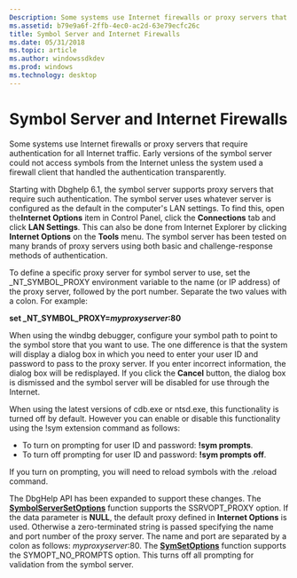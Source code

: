 ```yaml
---
Description: Some systems use Internet firewalls or proxy servers that require authentication for all Internet traffic.
ms.assetid: b79e9a6f-2ffb-4ec0-ac2d-63e79ecfc26c
title: Symbol Server and Internet Firewalls
ms.date: 05/31/2018
ms.topic: article
ms.author: windowssdkdev
ms.prod: windows
ms.technology: desktop
---
```


# Symbol Server and Internet Firewalls

Some systems use Internet firewalls or proxy servers that require authentication for all Internet traffic. Early versions of the symbol server could not access symbols from the Internet unless the system used a firewall client that handled the authentication transparently.

Starting with Dbghelp 6.1, the symbol server supports proxy servers that require such authentication. The symbol server uses whatever server is configured as the default in the computer's LAN settings. To find this, open the**Internet Options** item in Control Panel, click the **Connections** tab and click **LAN Settings**. This can also be done from Internet Explorer by clicking **Internet Options** on the **Tools** menu. The symbol server has been tested on many brands of proxy servers using both basic and challenge-response methods of authentication.

To define a specific proxy server for symbol server to use, set the \_NT\_SYMBOL\_PROXY environment variable to the name (or IP address) of the proxy server, followed by the port number. Separate the two values with a colon. For example:

**set \_NT\_SYMBOL\_PROXY=***myproxyserver***:80**

When using the windbg debugger, configure your symbol path to point to the symbol store that you want to use. The one difference is that the system will display a dialog box in which you need to enter your user ID and password to pass to the proxy server. If you enter incorrect information, the dialog box will be redisplayed. If you click the **Cancel** button, the dialog box is dismissed and the symbol server will be disabled for use through the Internet.

When using the latest versions of cdb.exe or ntsd.exe, this functionality is turned off by default. However you can enable or disable this functionality using the !sym extension command as follows:

-   To turn on prompting for user ID and password: **!sym prompts**.
-   To turn off prompting for user ID and password: **!sym prompts off**.

If you turn on prompting, you will need to reload symbols with the .reload command.

The DbgHelp API has been expanded to support these changes. The [**SymbolServerSetOptions**](base.symbolserversetoptions) function supports the SSRVOPT\_PROXY option. If the data parameter is **NULL**, the default proxy defined in **Internet Options** is used. Otherwise a zero-terminated string is passed specifying the name and port number of the proxy server. The name and port are separated by a colon as follows: *myproxyserver*:80. The [**SymSetOptions**](/windows/win32/Dbghelp/nf-dbghelp-symsetoptions?branch=master) function supports the SYMOPT\_NO\_PROMPTS option. This turns off all prompting for validation from the symbol server.

 

 



